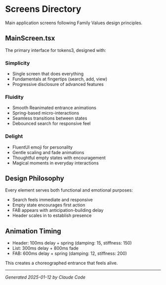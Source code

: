 # Screens Directory

Main application screens following Family Values design principles.

## MainScreen.tsx
The primary interface for tokens3, designed with:

### Simplicity
- Single screen that does everything
- Fundamentals at fingertips (search, add, view)
- Progressive disclosure of advanced features

### Fluidity
- Smooth Reanimated entrance animations
- Spring-based micro-interactions
- Seamless transitions between states
- Debounced search for responsive feel

### Delight
- FluentUI emoji for personality
- Gentle scaling and fade animations
- Thoughtful empty states with encouragement
- Magical moments in everyday interactions

## Design Philosophy
Every element serves both functional and emotional purposes:
- Search feels immediate and responsive
- Empty state encourages first action
- FAB appears with anticipation-building delay
- Header scales in to establish presence

## Animation Timing
- Header: 100ms delay + spring (damping: 15, stiffness: 150)
- List: 300ms delay + 800ms fade
- FAB: 600ms delay + spring (damping: 12, stiffness: 200)

This creates a choreographed entrance that feels alive.

---
*Generated 2025-01-12 by Claude Code*